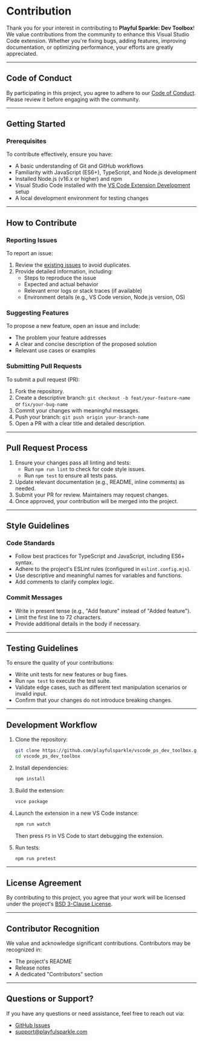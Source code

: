 # Contribution

Thank you for your interest in contributing to **Playful Sparkle: Dev Toolbox**! We value contributions from the community to enhance this Visual Studio Code extension. Whether you're fixing bugs, adding features, improving documentation, or optimizing performance, your efforts are greatly appreciated.

---

## Code of Conduct

By participating in this project, you agree to adhere to our [Code of Conduct](https://github.com/playfulsparkle/.github/blob/main/CODE_OF_CONDUCT.md). Please review it before engaging with the community.

---

## Getting Started

### Prerequisites

To contribute effectively, ensure you have:

- A basic understanding of Git and GitHub workflows
- Familiarity with JavaScript (ES6+), TypeScript, and Node.js development
- Installed Node.js (v16.x or higher) and npm
- Visual Studio Code installed with the [VS Code Extension Development](https://code.visualstudio.com/api) setup
- A local development environment for testing changes

---

## How to Contribute

### Reporting Issues

To report an issue:

1. Review the [existing issues](https://github.com/playfulsparkle/vscode_ps_dev_toolbox/issues) to avoid duplicates.
2. Provide detailed information, including:
   - Steps to reproduce the issue
   - Expected and actual behavior
   - Relevant error logs or stack traces (if available)
   - Environment details (e.g., VS Code version, Node.js version, OS)

### Suggesting Features

To propose a new feature, open an issue and include:

- The problem your feature addresses
- A clear and concise description of the proposed solution
- Relevant use cases or examples

### Submitting Pull Requests

To submit a pull request (PR):

1. Fork the repository.
2. Create a descriptive branch:
   `git checkout -b feat/your-feature-name` or `fix/your-bug-name`
3. Commit your changes with meaningful messages.
4. Push your branch:
   `git push origin your-branch-name`
5. Open a PR with a clear title and detailed description.

---

## Pull Request Process

1. Ensure your changes pass all linting and tests:
   - Run `npm run lint` to check for code style issues.
   - Run `npm test` to ensure all tests pass.
2. Update relevant documentation (e.g., README, inline comments) as needed.
3. Submit your PR for review. Maintainers may request changes.
4. Once approved, your contribution will be merged into the project.

---

## Style Guidelines

### Code Standards

- Follow best practices for TypeScript and JavaScript, including ES6+ syntax.
- Adhere to the project's ESLint rules (configured in `eslint.config.mjs`).
- Use descriptive and meaningful names for variables and functions.
- Add comments to clarify complex logic.

### Commit Messages

- Write in present tense (e.g., "Add feature" instead of "Added feature").
- Limit the first line to 72 characters.
- Provide additional details in the body if necessary.

---

## Testing Guidelines

To ensure the quality of your contributions:

- Write unit tests for new features or bug fixes.
- Run `npm test` to execute the test suite.
- Validate edge cases, such as different text manipulation scenarios or invalid input.
- Confirm that your changes do not introduce breaking changes.

---

## Development Workflow

1. Clone the repository:
   ```bash
   git clone https://github.com/playfulsparkle/vscode_ps_dev_toolbox.git
   cd vscode_ps_dev_toolbox
   ```
2. Install dependencies:
   ```bash
   npm install
   ```
3. Build the extension:
   ```bash
   vsce package
   ```
4. Launch the extension in a new VS Code instance:
   ```bash
   npm run watch
   ```
   Then press `F5` in VS Code to start debugging the extension.

5. Run tests:
   ```bash
   npm run pretest
   ```

---

## License Agreement

By contributing to this project, you agree that your work will be licensed under the project's [BSD 3-Clause License](LICENSE).

---

## Contributor Recognition

We value and acknowledge significant contributions. Contributors may be recognized in:

- The project's README
- Release notes
- A dedicated "Contributors" section

---

## Questions or Support?

If you have any questions or need assistance, feel free to reach out via:

- [GitHub Issues](https://github.com/playfulsparkle/vscode_ps_dev_toolbox/issues)
- [support@playfulsparkle.com](mailto:support@playfulsparkle.com)

